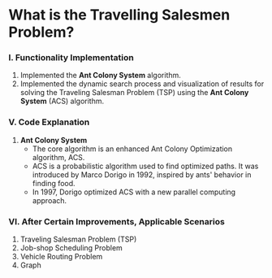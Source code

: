 # What is the Travelling Salesmen Problem?

### I. Functionality Implementation
1. Implemented the **Ant Colony System** algorithm.
2. Implemented the dynamic search process and visualization of results for solving the Traveling Salesman Problem (TSP) using the **Ant Colony System** (ACS) algorithm.


### V. Code Explanation
1. **Ant Colony System**
    - The core algorithm is an enhanced Ant Colony Optimization algorithm, ACS.
    - ACS is a probabilistic algorithm used to find optimized paths. It was introduced by Marco Dorigo in 1992, inspired by ants' behavior in finding food.
    - In 1997, Dorigo optimized ACS with a new parallel computing approach.

### VI. After Certain Improvements, Applicable Scenarios
1. Traveling Salesman Problem (TSP)
2. Job-shop Scheduling Problem
3. Vehicle Routing Problem
4. Graph
